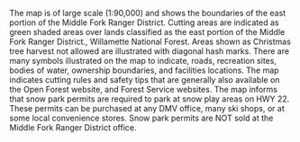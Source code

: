 The map is of large scale (1:90,000) and shows the boundaries of the east portion of the Middle Fork Ranger District. Cutting areas are indicated as green shaded areas over lands classified as the east portion of the Middle Fork Ranger District., Willamette National Forest. Areas shown as Christmas tree harvest not allowed are illustrated with diagonal hash marks. There are many symbols illustrated on the map to indicate, roads, recreation sites, bodies of water, ownership boundaries, and facilities locations. The map indicates cutting rules and safety tips that are generally also available on the Open Forest website, and Forest Service websites. The map informs that snow park permits are required to park at snow play areas on HWY 22. These permits can be purchased at any DMV office, many ski shops, or at some local convenience stores. Snow park permits are NOT sold at the Middle Fork Ranger District office.